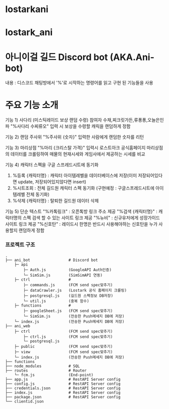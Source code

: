 ﻿# lostarkani
# lostark_ani
# 아니이걸 길드 Discord bot (AKA.Ani-bot)
내용 : 디스코드 채팅방에서 '%'로 시작하는 명령어를 읽고 구현 된 기능들을 사용

# 주요 기능 소개
기능 1) 사다리 (미스틱레이드 보상 랜덤 수령)
참여자 수채,찌크릿가든,류퐁퐁,오늘은인파 "%사다리 수찌류오" 입력 시 보상을 수령할 캐릭을 랜덤하게 정함

기능 2) 랜덤 주사위
"%주사위 {숫자}" 입력한 사람에게 랜덤한 숫자를 리턴

기능 3) 마리상점
"%마리 {크리스탈 가격}" 입력시 로스트아크 공식홈페이지 마리상점의 데이터를 크롤링하여 매물의 현재시세와 게임사에서 제공하는 시세를 비교

기능 4) 캐릭터 스펙을 구글 스프레드시트에 동기화
1. %등록 {캐릭터명} : 캐릭터 아이템레벨을 데이터베이스에 저장(이미 저장되어있다면 update, 저장되어있지않다면 insert)
2. %시트조회 : 전체 길드원 캐릭터 스펙 동기화 (구현예정 : 구글스프레드시트에 아이템레벨 전체 동기화)
3. %삭제 {캐릭터명} : 탈퇴한 길드원 데이터 삭제

기능 5) 단순 텍스트
"%카톡링크" : 오픈톡방 링크 주소 제공
"%검색 {캐릭터명}" : 캐릭터명의 스펙 검색 할 수 있는 사이트 링크 제공
"%뉴비" : 신규유저에게 성장가이드 사이트 링크 제공
"%신호탄" : 레이드시 한명은 반드시 사용해야하는 신호탄을 누가 사용할지 랜덤하게 정함

### 프로젝트 구조
    .
    ├── ani_bot                 # Discord bot
        ├─ api              
            ├─ Auth.js          (GoogleAPI Auth인증)
            └─ SimSim.js        (SimSimAPI 연동)
        ├─ ctrl                 # 
            ├─ commands.js      (FCM send spec맞추기)
            ├─ dataCrawler.js   (Lostark 공식 홈페이지 크롤링)
            ├─ postgresql.js    (길드원 스펙정보 DB저장)
            └─ util.js          (중복 함수)
        ├─ functions            # 
            ├─ googleSheet.js   (FCM send spec맞추기)
            └─ SimSim.js        (전송한 Push메세지 DB에 저장)
        └─ index.js             (전송한 Push메세지 DB에 저장)
    ├── ani_web
        ├─ ctrl                 (FCM send spec맞추기)
            ├─ ctrl.js          (FCM send spec맞추기)
            └─ postgresql.js
        ├─ public               (FCM send spec맞추기)
        ├─ view                 (FCM send spec맞추기)
        └─ index.js             (전송한 Push메세지 DB에 저장)
    ├── functions          
    ├── node_modules            # SQL
    ├── routes                  # Router
        └─ fcm.js               (End-point)
    ├── app.js                  # RestAPI Server config
    ├── config.js               # RestAPI Server config
    ├── credentials.json        # RestAPI Server config
    ├── index.js                # RestAPI Server config
    ├── package.json            # RestAPI Server config
    └── clientid.json
